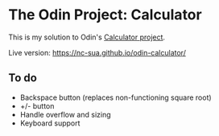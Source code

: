 # The Odin Project: Calculator
This is my solution to Odin's [Calculator project](https://www.theodinproject.com/paths/foundations/courses/foundations/lessons/calculator).

Live version: https://nc-sua.github.io/odin-calculator/

## To do
- Backspace button (replaces non-functioning square root)
- +/- button
- Handle overflow and sizing
- Keyboard support